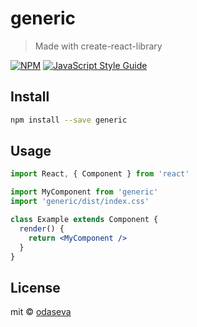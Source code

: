 # generic

> Made with create-react-library

[![NPM](https://img.shields.io/npm/v/generic.svg)](https://www.npmjs.com/package/generic) [![JavaScript Style Guide](https://img.shields.io/badge/code_style-standard-brightgreen.svg)](https://standardjs.com)

## Install

```bash
npm install --save generic
```

## Usage

```jsx
import React, { Component } from 'react'

import MyComponent from 'generic'
import 'generic/dist/index.css'

class Example extends Component {
  render() {
    return <MyComponent />
  }
}
```

## License

mit © [odaseva](https://github.com/odaseva)
